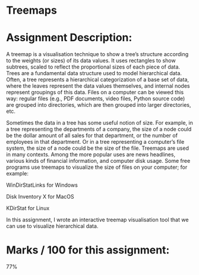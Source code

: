 # Treemaps

# Assignment Description:
A treemap is a visualisation technique to show a tree’s structure according to the weights (or sizes) of its data values. It uses rectangles to show subtrees, scaled to reflect the proportional sizes of each piece of data.
Trees are a fundamental data structure used to model hierarchical data. Often, a tree represents a hierarchical categorization of a base set of data, where the leaves represent the data values themselves, and internal nodes represent groupings of this data. Files on a computer can be viewed this way: regular files (e.g., PDF documents, video files, Python source code) are grouped into directories, which are then grouped into larger directories, etc.

Sometimes the data in a tree has some useful notion of size. For example, in a tree representing the departments of a company, the size of a node could be the dollar amount of all sales for that department, or the number of employees in that department. Or in a tree representing a computer’s file system, the size of a node could be the size of the file.
Treemaps are used in many contexts. Among the more popular uses are news headlines, various kinds of financial information, and computer disk usage. Some free programs use treemaps to visualize the size of files on your computer; for example:

WinDirStatLinks for Windows

Disk Inventory X for MacOS

KDirStat for Linux

In this assignment, I wrote an interactive treemap visualisation tool that we can use to visualize hierarchical data.

# Marks / 100 for this assignment:

77%
